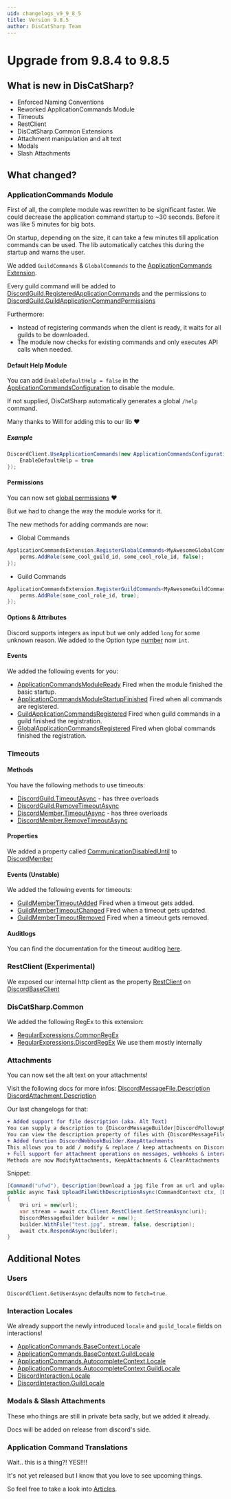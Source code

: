 ```yaml
---
uid: changelogs_v9_9_8_5
title: Version 9.8.5
author: DisCatSharp Team
---
```


# Upgrade from **9.8.4** to **9.8.5**

## What is new in DisCatSharp?
- Enforced Naming Conventions
- Reworked ApplicationCommands Module
- Timeouts
- RestClient
- DisCatSharp.Common Extensions
- Attachment manipulation and alt text
- Modals
- Slash Attachments

## What changed?

### ApplicationCommands Module

First of all, the complete module was rewritten to be significant faster.
We could decrease the application command startup to ~30 seconds.
Before it was like 5 minutes for big bots.

On startup, depending on the size, it can take a few minutes till application commands can be used.
The lib automatically catches this during the startup and warns the user.

We added `GuildCommands` & `GlobalCommands` to the [Application​Commands​Extension](https://docs.dcs.aitsys.dev/api/DisCatSharp.ApplicationCommands.ApplicationCommandsExtension.html#properties).

Every guild command will be added to [DiscordGuild.RegisteredApplicationCommands](https://docs.dcs.aitsys.dev/api/DisCatSharp.Entities.DiscordGuild.html#DisCatSharp_Entities_DiscordGuild_RegisteredApplicationCommands) and the permissions to [DiscordGuild.GuildApplicationCommandPermissions](https://docs.dcs.aitsys.dev/api/DisCatSharp.Entities.DiscordGuild.html#DisCatSharp_Entities_DiscordGuild_GuildApplicationCommandPermissions)

Furthermore:
- Instead of registering commands when the client is ready, it waits for all guilds to be downloaded.
- The module now checks for existing commands and only executes API calls when needed.


#### Default Help Module
You can add `EnableDefaultHelp = false` in the [ApplicationCommandsConfiguration](https://docs.dcs.aitsys.dev/api/DisCatSharp.ApplicationCommands.ApplicationCommandsConfiguration.html#DisCatSharp_ApplicationCommands_ApplicationCommandsConfiguration_EnableDefaultHelp) to disable the module.

If not supplied, DisCatSharp automatically generates a global `/help` command.

Many thanks to Will for adding this to our lib ❤️

##### Example
```csharp
DiscordClient.UseApplicationCommands(new ApplicationCommandsConfiguration() {
    EnableDefaultHelp = true
});
```

#### Permissions

You can now set [global permissions](https://docs.dcs.aitsys.dev/api/DisCatSharp.ApplicationCommands.ApplicationCommandsGlobalPermissionContext.html) ❤️

But we had to change the way the module works for it.

The new methods for adding commands are now:

- Global Commands
```csharp
ApplicationCommandsExtension.RegisterGlobalCommands<MyAwesomeGlobalCommandClass>(perms => {
    perms.AddRole(some_cool_guild_id, some_cool_role_id, false);
});
```

- Guild Commands
```csharp
ApplicationCommandsExtension.RegisterGuildCommands<MyAwesomeGuildCommandClass>(some_cool_guild_id, perms => {
    perms.AddRole(some_cool_role_id, true);
});
```

#### Options & Attributes
Discord supports integers as input but we only added `long` for some unknown reason.
We added to the Option type [number](https://docs.dcs.aitsys.dev/api/DisCatSharp.ApplicationCommandOptionType.html) now `int`.

#### Events
We added the following events for you:
- [ApplicationCommandsModuleReady](https://docs.dcs.aitsys.dev/api/DisCatSharp.ApplicationCommands.ApplicationCommandsExtension.html#DisCatSharp_ApplicationCommands_ApplicationCommandsExtension_ApplicationCommandsModuleReady) Fired when the module finished the basic startup.
- [ApplicationCommandsModuleStartupFinished](https://docs.dcs.aitsys.dev/api/DisCatSharp.ApplicationCommands.ApplicationCommandsExtension.html#DisCatSharp_ApplicationCommands_ApplicationCommandsExtension_ApplicationCommandsModuleStartupFinished) Fired when all commands are registered.
- [GuildApplicationCommandsRegistered](https://docs.dcs.aitsys.dev/api/DisCatSharp.ApplicationCommands.ApplicationCommandsExtension.html#DisCatSharp_ApplicationCommands_ApplicationCommandsExtension_GuildApplicationCommandsRegistered) Fired when guild commands in a guild finished the registration.
- [GlobalApplicationCommandsRegistered](https://docs.dcs.aitsys.dev/api/DisCatSharp.ApplicationCommands.ApplicationCommandsExtension.html#DisCatSharp_ApplicationCommands_ApplicationCommandsExtension_GlobalApplicationCommandsRegistered) Fired when global commands finished the registration.


### Timeouts

#### Methods
You have the following methods to use timeouts:

- [DiscordGuild.TimeoutAsync](https://docs.dcs.aitsys.dev/api/DisCatSharp.Entities.DiscordGuild.html#DisCatSharp_Entities_DiscordGuild_TimeoutAsync_System_UInt64_System_DateTime_System_String_) - has three overloads
- [DiscordGuild.RemoveTimeoutAsync](https://docs.dcs.aitsys.dev/api/DisCatSharp.Entities.DiscordGuild.html#DisCatSharp_Entities_DiscordGuild_RemoveTimeoutAsync_System_UInt64_System_String_)
- [DiscordMember.TimeoutAsync](https://docs.dcs.aitsys.dev/api/DisCatSharp.Entities.DiscordMember.html#DisCatSharp_Entities_DiscordMember_TimeoutAsync_System_DateTime_System_String_)  - has three overloads
- [DiscordMember.RemoveTimeoutAsync](https://docs.dcs.aitsys.dev/api/DisCatSharp.Entities.DiscordMember.html#DisCatSharp_Entities_DiscordMember_RemoveTimeoutAsync_System_String_)

#### Properties
We added a property called [CommunicationDisabledUntil](https://docs.dcs.aitsys.dev/api/DisCatSharp.Entities.DiscordMember.html#DisCatSharp_Entities_DiscordMember_CommunicationDisabledUntil) to [DiscordMember](https://docs.dcs.aitsys.dev/api/DisCatSharp.Entities.DiscordMember.html)

#### Events (Unstable)
We added the following events for timeouts:
- [GuildMemberTimeoutAdded](https://docs.dcs.aitsys.dev/api/DisCatSharp.DiscordClient.html#DisCatSharp_DiscordClient_GuildMemberTimeoutAdded) Fired when a timeout gets added.
- [GuildMemberTimeoutChanged](https://docs.dcs.aitsys.dev/api/DisCatSharp.DiscordClient.html#DisCatSharp_DiscordClient_GuildMemberTimeoutChanged) Fired when a timeout gets updated.
- [GuildMemberTimeoutRemoved](https://docs.dcs.aitsys.dev/api/DisCatSharp.DiscordClient.html#DisCatSharp_DiscordClient_GuildMemberTimeoutRemoved) Fired when a timeout gets removed.

#### Auditlogs
You can find the documentation for the timeout auditlog [here](https://docs.dcs.aitsys.dev/api/DisCatSharp.Entities.DiscordAuditLogMemberUpdateEntry.html#DisCatSharp_Entities_DiscordAuditLogMemberUpdateEntry_AddedRoles).

### RestClient (Experimental)
We exposed our internal http client as the property [RestClient](https://docs.dcs.aitsys.dev/api/DisCatSharp.BaseDiscordClient.html#DisCatSharp_BaseDiscordClient_RestClient) on [DiscordBaseClient](https://docs.dcs.aitsys.dev/api/DisCatSharp.BaseDiscordClient.html)

### DisCatSharp.Common
We added the following RegEx to this extension:
- [RegularExpressions.CommonRegEx](https://docs.dcs.aitsys.dev/api/DisCatSharp.Common.RegularExpressions.CommonRegEx.html)
- [RegularExpressions.DiscordRegEx](https://docs.dcs.aitsys.dev/api/DisCatSharp.Common.RegularExpressions.DiscordRegEx.html)
We use them mostly internally

### Attachments
You can now set the alt text on your attachments!

Visit the following docs for more infos:
[DiscordMessageFile.Description](https://docs.dcs.aitsys.dev/api/DisCatSharp.Entities.DiscordMessageFile.html#DisCatSharp_Entities_DiscordMessageFile_Description)
[DiscordAttachment.Description](https://docs.dcs.aitsys.dev/api/DisCatSharp.Entities.DiscordAttachment.html#DisCatSharp_Entities_DiscordAttachment_Description)

Our last changelogs for that:
```diff
+ Added support for file description (aka. Alt Text)
You can supply a description to {DiscordMessageBuilder|DiscordFollowupMessageBuilder|DiscordInteractionResponseBuilder|DiscordWebhookBuilder}.WithFile
You can view the description property of files with {DiscordMessageFile|DiscordAttachment}.Description
+ Added function DiscordWebhookBuilder.KeepAttachments
This allows you to add / modify & replace / keep attachments on DiscordWebhookBuilders.
+ Full support for attachment operations on messages, webhooks & interactions
Methods are now ModifyAttachments, KeepAttachments & ClearAttachments
```

Snippet:
```csharp
[Command("ufwd"), Description(Download a jpg file from an url and upload upload it to discord with a description (alt text).")]
public async Task UploadFileWithDescriptionAsync(CommandContext ctx, [Description("Url of file")] string url, [RemainingText, Description("Description of file")] string description)
{
    Uri uri = new(url);
    var stream = await ctx.Client.RestClient.GetStreamAsync(uri);
    DiscordMessageBuilder builder = new();
    builder.WithFile("test.jpg", stream, false, description);
    await ctx.RespondAsync(builder);
}
```

## Additional Notes
### Users
`DiscordClient.GetUserAsync` defaults now to `fetch=true`.

### Interaction Locales
We already support the newly introduced `locale` and `guild_locale` fields on interactions!
- [ApplicationCommands.BaseContext.Locale](https://docs.dcs.aitsys.dev/api/DisCatSharp.ApplicationCommands.BaseContext.html#DisCatSharp_ApplicationCommands_BaseContext_Locale)
- [ApplicationCommands.BaseContext.GuildLocale](https://docs.dcs.aitsys.dev/api/DisCatSharp.ApplicationCommands.BaseContext.html#DisCatSharp_ApplicationCommands_BaseContext_GuildLocale)
- [ApplicationCommands.AutocompleteContext.Locale](https://docs.dcs.aitsys.dev/api/DisCatSharp.ApplicationCommands.BaseContext.html#DisCatSharp_ApplicationCommands_AutocompleteContext_Locale)
- [ApplicationCommands.AutocompleteContext.GuildLocale](https://docs.dcs.aitsys.dev/api/DisCatSharp.ApplicationCommands.BaseContext.html#DisCatSharp_ApplicationCommands_AutocompleteContext_GuildLocale)
- [DiscordInteraction.Locale](https://docs.dcs.aitsys.dev/api/DisCatSharp.Entities.DiscordInteraction.html#DisCatSharp_Entities_DiscordInteraction_Locale)
- [DiscordInteraction.GuildLocale](https://docs.dcs.aitsys.dev/api/DisCatSharp.Entities.DiscordInteraction.html#DisCatSharp_Entities_DiscordInteraction_GuildLocale)

### Modals & Slash Attachments
These who things are still in private beta sadly, but we added it already.

Docs will be added on release from discord's side.

### Application Command Translations
Wait.. this is a thing?! YES!!!!

It's not yet released but I know that you love to see upcoming things.

So feel free to take a look into [Articles](https://docs.dcs.aitsys.dev/articles/application_commands/translations/using.html).
